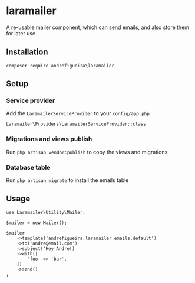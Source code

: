# laramailer
A re-usable mailer component, which can send emails, and also store them for later use

## Installation

    composer require andrefigueira\laramailer

## Setup

### Service provider

Add the `LaramailerServiceProvider` to your `config/app.php`

    Laramailer\Providers\LaramailerServiceProvider::class
    
### Migrations and views publish
    
Run `php artisan vendor:publish` to copy the views and migrations

### Database table

Run `php artisan migrate` to install the emails table

## Usage

    use Laramailer\Utility\Mailer;
    
    $mailer = new Mailer();
    
    $mailer
        ->template('andrefigueira.laramailer.emails.default')
        ->to('andre@email.com')
        ->subject('Hey Andre!)
        ->with([
            'foo' => 'bar',
        ])
        ->send()
    ;
